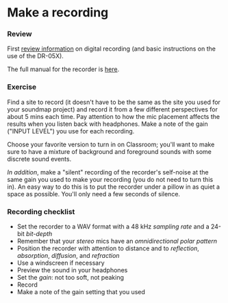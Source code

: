 # Make a recording

### Review

First [review information](../lectures/03_recording.md) on digital recording (and basic instructions on the use of the DR-05X).

The full manual for the recorder is [here](media/tascam_manual.pdf).

### Exercise

Find a site to record (it doesn't have to be the same as the site you used for your soundmap project) and record it from a few different perspectives for about 5 mins each time. Pay attention to how the mic placement affects the results when you listen back with headphones. Make a note of the gain ("INPUT LEVEL") you use for each recording.

Choose your favorite version to turn in on Classroom; you'll want to make sure to have a mixture of background and foreground sounds with some discrete sound events.

_In addition_, make a "silent" recording of the recorder's self-noise at the same gain you used to make your recording (you do not need to turn this in). An easy way to do this is to put the recorder under a pillow in as quiet a space as possible. You'll only need a few seconds of silence.


### Recording checklist
- Set the recorder to a WAV format with a 48 kHz _sampling rate_ and a 24-bit _bit-depth_
- Remember that your _stereo_ mics have an _omnidirectional polar pattern_
- Position the recorder with attention to distance and to _reflection_, _absorption_, _diffusion_, and _refraction_
- Use a windscreen if necessary
- Preview the sound in your headphones
- Set the _gain_: not too soft, not peaking
- Record
- Make a note of the gain setting that you used
